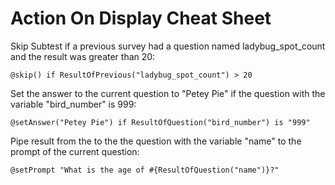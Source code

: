 # Action On Display Cheat Sheet

Skip Subtest if a previous survey had a question named ladybug_spot_count and the result was greater than 20:

    @skip() if ResultOfPrevious("ladybug_spot_count") > 20

Set the answer to the current question to "Petey Pie" if the question with the variable "bird_number" is 999:

    @setAnswer("Petey Pie") if ResultOfQuestion("bird_number") is "999"

Pipe result from the  to the the question with the variable "name" to the prompt of the current question:

    @setPrompt "What is the age of #{ResultOfQuestion("name")}?"
